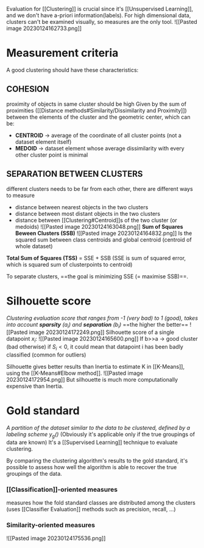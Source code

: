 Evaluation for [[Clustering]] is crucial since it's [[Unsupervised Learning]], and we don't have a-priori information(labels).
For high dimensional data, clusters can't be examined visually, so measures are the only tool.
![[Pasted image 20230124162733.png]]

# Measurement criteria
A good clustering should have these characteristics:

## **COHESION** 
proximity of objects in same cluster should be high
Given by the sum of proximities ([[Distance methods#Similarity/Dissimilarity and Proximity]]) between the elements of the cluster and the geometric center, which can be:
- **CENTROID** -> average of the coordinate of all cluster points (not a dataset element itself)
- **MEDOID** -> dataset element whose average dissimilarity with every other cluster point is minimal

## **SEPARATION BETWEEN CLUSTERS** 
different clusters needs to be far from each other, there are different ways to measure
- distance between nearest objects in the two clusters
- distance between most distant objects in the two clusters
- distance between [[Clustering#Centroid]]s of the two cluster (or medoids)
	![[Pasted image 20230124163048.png]]
**Sum of Squares Beween Clusters (SSB)**
![[Pasted image 20230124164832.png]]
Is the squared sum between class centroids and global centroid (centroid of whole dataset)

**Total Sum of Squares (TSS)** = SSE + SSB
(SSE is sum of squared error, which is squared sum of clusterpoints to centroid)

To separate clusters, ==the goal is minimizing SSE (= maximise SSB)==.

# Silhouette score
_Clustering evaluation score that ranges from -1 (very bad) to 1 (good), takes into account **sparsity** ($a_{i}$) and **separation** ($b_{i}$)_
==the higher the better==
![[Pasted image 20230124172249.png]]
Silhouette score of a single datapoint $x_{i}$:
![[Pasted image 20230124165600.png]]
If b>>a -> good cluster (bad otherwise)
if $S_{i}<0$, it could mean that datapoint i has been badly classified (common for outliers)

Silhouette gives better results than Inertia to estimate K in [[K-Means]], using the [[K-Means#Elbow method]].
![[Pasted image 20230124172954.png]]
But silhouette is much more computationally expensive than Inertia.

# Gold standard
_A partition of the dataset similar to the data to be clustered, defined by a labeling scheme $y_{g}()$_
(Obviously it's applicable only if the true groupings of data are known)
It's a [[Supervised Learning]] technique to evaluate clustering.

By comparing the clustering algorithm's results to the gold standard, it's possible to assess how well the algorithm is able to recover the true groupings of the data.

### [[Classification]]-oriented measures
measures how the fold standard classes are distributed among the clusters (uses [[Classifier Evaluation]] methods such as precision, recall, ...)

### Similarity-oriented measures
![[Pasted image 20230124175536.png]]

